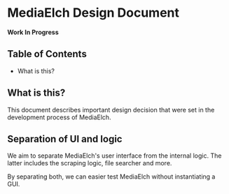 # MediaElch Design Document

**Work In Progress**

## Table of Contents

 - What is this?


## What is this?
This document describes important design decision that
were set in the development process of MediaElch.

## Separation of UI and logic
We aim to separate MediaElch's user interface from the internal logic.
The latter includes the scraping logic, file searcher and more.

By separating both, we can easier test MediaElch without instantiating a GUI.

